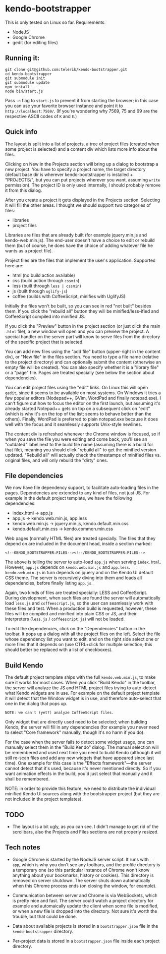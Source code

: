 kendo-bootstrapper
==================

This is only tested on Linux so far.  Requirements:

- NodeJS
- Google Chrome
- gedit (for editing files)

## Running it:

    git clone git@github.com:telerik/kendo-bootstrapper.git
    cd kendo-bootstrapper
    git submodule init
    git submodule update
    npm install
    node bin/start.js

Pass `-n` flag to `start.js` to prevent it from starting the browser;
in this case you can use your favorite browser instance and point it
to `http://localhost:7569/`.  (If you're wondering why 7569, 75 and 69
are the respective ASCII codes of `K` and `E`.)

## Quick info

The layout is split into a list of projects, a tree of project files
(created when some project is selected) and a content div which lists more
info about the files.

Clicking on New in the Projects section will bring up a dialog to bootstrap
a new project.  You have to specify a project name, the target directory
(default base dir is wherever kendo-bootstrapper is installed + "PROJECTS/",
but you can put projects wherever you want, assuming `write` permission).
The project ID is only used internally, I should probably remove it from
this dialog.

After you create a project it gets displayed in the Projects section.
Selecting it will fill the other areas.  I thought we should support two
categories of files:

- libraries
- project files

Libraries are files that are already built (for example jquery.min.js and
kendo-web.min.js).  The end-user doesn't have a choice to edit or rebuild
them (but of course, he does have the choice of adding whatever file he
wants as a project file).

Project files are the files that implement the user's application.
Supported here are:

- html (no build action available)
- css (build action through `cssmin`)
- less (built through `less | cssmin`)
- js (built through `uglify-js`)
- coffee (builds with CoffeeScript, minifies with UglifyJS)

Initially the files won't be built, so you can see in red "not built"
besides them.  If you click the "rebuild all" button they will be
minified/less-ified and CoffeeScript compiled into minified JS.

If you click the "Preview" button in the project section (or just click the
main `.html` file), a new window will open and you can preview the project.
A special handler on the server part will know to serve files from the
directory of the specific project that is selected.

You can add new files using the "add file" button (upper-right in the
content div), or "New file" in the files section.  You need to type a
file name (relative to the project directory) and can optionally
submit the content (otherwise an empty file will be created).  You can
also specify whether it is a "library file" or a "page" file.  Pages
are treated specially (see below the section about dependencies).

You can edit project files using the "edit" links.  On Linux this will
open `gedit`, since it seems to be available on most systems.  On
Windows it tries a few popular editors (Nodepad++, GVim, WordPad and
finally notepad.exe).  I can't figure out how to focus the editor on
the first launch, but assuming it's already started Notepad++ gets on
top on a subsequent click on "edit" (which is why it's on the top of
the list; seems to behave better than the others).  Finally, WordPad
is preferred to plain notepad.exe because it does well with the focus
and it seamlessly supports Unix-style newlines.

The content div is refreshed whenever the Chrome window is focused, so if
when you save the file you were editing and come back, you'll see an
"outdated" label next to the build file name (assuming there is a build for
that file), meaning you should click "rebuild all" to get the minified
version updated.  "Rebuild all" will actually check the timestamps of
minified files vs. original files, and will only rebuild the "dirty" ones.

## File dependencies

We now have file dependency support, to facilitate auto-loading files
in the pages.  Dependencies are extended to any kind of files, not
just JS.  For example in the default project template, we have the
following dependencies:

- index.html → app.js
- app.js → kendo.web.min.js, app.less
- kendo.web.min.js → jquery.min.js, kendo.default.min.css
- kendo.default.min.css → kendo.common.min.css

Web pages (normally HTML files) are treated specially.  The files that
they depend on are included in the document head, inside a section
marked:

    <!--KENDO_BOOTSTRAPPER:FILES--><!--/KENDO_BOOTSTRAPPER:FILES-->

The above is telling the server to auto-load `app.js` when serving
`index.html`.  However, `app.js` depends on `kendo.web.min.js` and
`app.less`.  `kendo.web.min.js` in turn depends on jquery and on the
Kendo UI default CSS theme.  The server is recursively diving into
them and loads all dependencies, before finally listing `app.js`.

Again, two kinds of files are treated specially: LESS and
CoffeeScript.  During development, when such files are found the
server will automatically load `less.js` and `coffeescript.js`, so the
user can seamlessly work with these files and test.  When a production
build is requested, however, these files will be compiled and minified
into plain CSS or JS, and their interpreters (`less.js` /
`coffeescript.js`) will not be loaded.

To edit the dependencies, click on the "Dependencies" button in the
toolbar.  It pops up a dialog with all the project files on the left.
Select the file whose dependency list you want to edit, and on the
right side select one or more files that it depends on (use CTRL+click
for multiple selection; this should better be replaced with a list of
checkboxes).

## Build Kendo

The default project template ships with the full `kendo.web.min.js`,
to make sure it works for most cases.  When you click "Build Kendo" in
the toolbar, the server will analyze the JS and HTML project files
trying to auto-detect what Kendo widgets are in use.  For example on
the default project template it will detect that the Window widget is
in use, and therefore auto-select that one in the dialog that pops up.

    NOTE: we can't (yet?) analyze CoffeeScript files.

Only widget that are directly used need to be selected; when building
Kendo, the server will fill in any dependencies (for example you never
need to select "Core framework" manually, though it's no harm if you
do).

For the case when the server fails to detect some widget usage, one
can manually select them in the "Build Kendo" dialog.  The manual
selection will be remembered and used next time you need to build
Kendo (although it will still re-scan files and add any new widgets
that have appeared since last time).  One example for this case is the
"Effects framework"—the server cannot detect that it's used, because
it's never mentioned directly.  So if you want animation effects in
the build, you'd just select that manually and it shall be remembered.

NOTE: in order to provide this feature, we need to distribute the
individual minified Kendo UI sources along with the bootstrapper
project (but they are not included in the project templates).

## TODO

- The layout is a bit ugly, as you can see.  I didn't manage to get rid of
  the scrollbars, also the Projects and Files sections are not properly
  resized.

## Tech notes

- Google Chrome is started by the NodeJS server script.  It runs with
  `--app`, which is why you don't see any toolbars, and the profile
  directory is a temporary one (so this particular instance of Chrome won't
  know anything about your bookmarks, history or cookies).  This directory
  is removed on server shutdown.  The server shuts down automatically when
  this Chrome process ends (on closing the window, for example).

- Communication between server and Chrome is via WebSockets, which is pretty
  nice and fast.  The server could watch a project directory for example and
  automaically update the client when some file is modified, or when a new
  file is dropped into the directory.  Not sure it's worth the trouble, but
  that could be done.

- Data about available projects is stored in a `bootstrapper.json` file in
  the `kendo-bootstrapper` directory.

- Per-project data is stored in a `bootstrapper.json` file inside each
  project directory.
